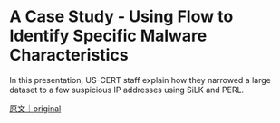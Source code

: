 
# A Case Study - Using Flow to Identify Specific Malware Characteristics

In this presentation, US-CERT staff explain how they narrowed a large dataset to a few suspicious IP addresses using SiLK and PERL.

[原文｜original](https://insights.sei.cmu.edu/library/a-case-study-using-flow-to-identify-specific-malware-characteristics/)
        